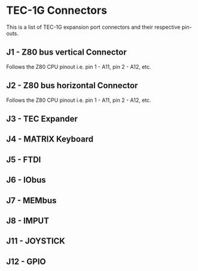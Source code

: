 # TEC-1G Connectors

This is a list of TEC-1G expansion port connectors and their respective pin-outs.

## J1 - Z80 bus vertical Connector

Follows the Z80 CPU pinout i.e. pin 1 - A11, pin 2 - A12, etc.

## J2 - Z80 bus horizontal Connector

Follows the Z80 CPU pinout i.e. pin 1 - A11, pin 2 - A12, etc.

## J3 - TEC Expander

## J4 - MATRIX Keyboard

## J5 - FTDI

## J6 - IObus

## J7 - MEMbus

## J8 - IMPUT

## J11 - JOYSTICK

## J12 - GPIO


